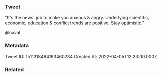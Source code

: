 ### Tweet
"It's the news' job to make you anxious &amp; angry. Underlying scientific, economic, education &amp; conflict trends are positive. Stay optimistic."

@naval

### Metadata
Tweet ID: 1511318484193460234
Created At: 2022-04-05T12:23:00.000Z

### Related

